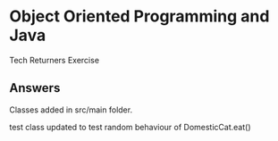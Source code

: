 # Object Oriented Programming and Java
Tech Returners Exercise

## Answers

Classes added in src/main folder.

test class updated to test random behaviour of DomesticCat.eat()